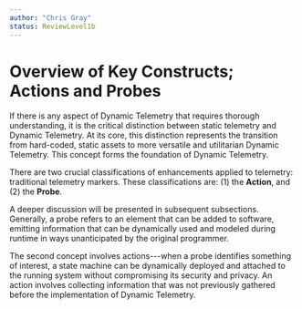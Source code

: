 ```yaml
---
author: "Chris Gray"
status: ReviewLevel1b
---
```


# Overview of Key Constructs; Actions and Probes

If there is any aspect of Dynamic Telemetry that requires thorough
understanding, it is the critical distinction between static telemetry
and Dynamic Telemetry. At its core, this distinction represents the
transition from hard-coded, static assets to more versatile and
utilitarian Dynamic Telemetry. This concept forms the foundation of
Dynamic Telemetry.

There are two crucial classifications of enhancements applied to
telemetry: traditional telemetry markers. These classifications are: (1)
the **Action**, and (2) the **Probe**.

A deeper discussion will be presented in subsequent subsections.
Generally, a probe refers to an element that can be added to software,
emitting information that can be dynamically used and modeled during
runtime in ways unanticipated by the original programmer.

The second concept involves actions---when a probe identifies something
of interest, a state machine can be dynamically deployed and attached to
the running system without compromising its security and privacy. An
action involves collecting information that was not previously gathered
before the implementation of Dynamic Telemetry.

